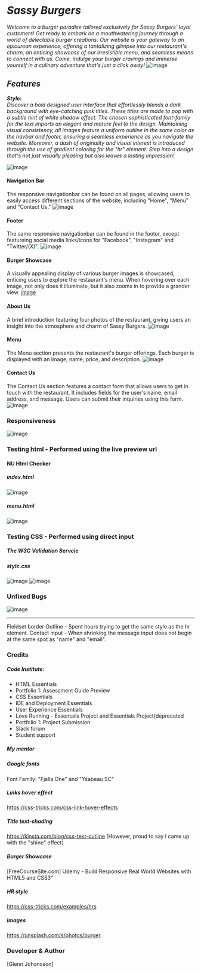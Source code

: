 # *Sassy Burgers*
*Welcome to a burger paradise tailored exclusively for Sassy Burgers' loyal customers! Get ready to embark on a mouthwatering journey through a world of delectable burger creations. Our website is your gateway to an epicurean experience, offering a tantalizing glimpse into our restaurant's charm, an enticing showcase of our irresistible menu, and seamless means to connect with us. Come, indulge your burger cravings and immerse yourself in a culinary adventure that's just a click away!*
![image](https://github.com/GlennJohansson85/p1-sassy_burgers/assets/139962883/eeda0f3c-3536-43c3-ae13-dfa67ecb4514)

## *Features*
***Style:***
<br>
*Discover a bold designed user interface that effortlessly blends a dark background with eye-catching pink titles. These titles are made to pop with a subtle hint of white shadow effect.
The chosen sophisticated font-family for the text imparts an elegant and mature feel to the design.
Maintaining visual consistency, all images feature a uniform outline in the same color as the navbar and footer, ensuring a seamless experience as you navigate the website. Moreover, a dash of originality and visual interest is introduced through the use of gradient coloring for the "hr" element. Step into a design that's not just visually pleasing but also leaves a lasting impression!*
<br>

![image](https://github.com/GlennJohansson85/p1-sassy_burgers/assets/139962883/eff10387-26db-4122-bdda-d26f6d418b8c)














#### Navigation Bar
The responsive navigationbar can be found on all pages, allowing users to easily access different sections of the website, including "Home", "Menu" and "Contact Us."
![image](https://github.com/GlennJohansson85/p1-sassy_burgers/assets/139962883/0532de7e-6263-4b9c-9a42-5726b2f3d494)

#### Footer
The same responsive navigationbar can be found in the footer, except featureing social media links/icons for "Facebook", "Instagram" and "Twitter/(X)". 
![image](https://github.com/GlennJohansson85/p1-sassy_burgers/assets/139962883/735dd8ec-af74-4042-b7ce-544603413177)

#### Burger Showcase
A visually appealing display of various burger images is showcased, enticing users to explore the restaurant's menu. When hovering over each image, not only does it illuminate, but it also zooms in to provide a grander view. 
[image](https://github.com/GlennJohansson85/p1-sassy_burgers/assets/139962883/6bdeee41-673a-4986-b503-8c1ceaae5b6d)

#### About Us 
A brief introduction featuring four photos of the restaurant, giving users an insight into the atmosphere and charm of Sassy Burgers.
![image](https://github.com/GlennJohansson85/p1-sassy_burgers/assets/139962883/bf0b7aeb-7c46-4693-876a-13440edd8a6c)

#### Menu
The Menu section presents the restaurant's burger offerings. Each burger is displayed with an image, name, price, and description.
![image](https://github.com/GlennJohansson85/p1-sassy_burgers/assets/139962883/2f1e0717-7802-45ee-8056-7484e1b8409f)

#### Contact Us
The Contact Us section features a contact form that allows users to get in touch with the restaurant. It includes fields for the user's name, email address, and message. Users can submit their inquiries using this form.
![image](https://github.com/GlennJohansson85/p1-sassy_burgers/assets/139962883/f157a047-3bea-4583-9b7d-c7ece55c27ff)

### Responsiveness
![image](https://github.com/GlennJohansson85/p1-sassy_burgers/assets/139962883/fbf60621-c34e-447c-b25c-80c4250f32ab)


### Testing html - Performed using the live preview url
#### NU Html Checker
##### index.html
![image](https://github.com/GlennJohansson85/p1-sassy_burgers/assets/139962883/78ce34da-3f80-458f-96d2-a4f669a9ee27)
##### menu.html
![image](https://github.com/GlennJohansson85/p1-sassy_burgers/assets/139962883/55223a0b-64bc-4551-a1af-0040a7ed68f2)


### Testing CSS - Performed using direct input
##### The W3C Validation Servcie
##### style.css
![image](https://github.com/GlennJohansson85/p1-sassy_burgers/assets/139962883/782d3bf9-f44c-4149-90be-fd04e3838f68)
![image](https://github.com/GlennJohansson85/p1-sassy_burgers/assets/139962883/6e2ddca1-824b-4fc5-b850-06ac180a7b8e)

### Unfixed Bugs
![image](https://github.com/GlennJohansson85/p1-sassy_burgers/assets/139962883/4c1f282c-64a1-4fbd-aa98-c800e52b4042)
<hr>
Fieldset border Outline - Spent hours trying to get the same style as the hr element.
Contact input - When shrinking the message input does not begin at the same spot as "name" and "email".

### Credits
##### Code Institute: 
 - HTML Essentials
 - Portfolio 1: Assessment Guide Preview
 - CSS Essentials
 - IDE and Deployment Essentials
 - User Experience Essentials
 - Love Running - Essentails Project and Essentials Project(deprecated
 - Portfolio 1: Project Submission
 - Slack forum
 - Student support
##### My mentor
##### Google fonts
Font Family: "Fjalla One" and "Ysabeau SC"
##### Links hover effect
https://css-tricks.com/css-link-hover-effects
##### Title text-shading
https://kinsta.com/blog/css-text-outline (However, proud to say I came up with the "shine" effect)
##### Burger Showcase
[FreeCourseSite.com] Udemy - Build Responsive Real World Websites with HTML5 and CSS3"
##### HR style
https://css-tricks.com/examples/hrs
##### Images
https://unsplash.com/s/photos/burger

### Developer & Author
[Glenn Johansson]
